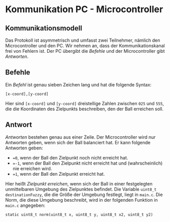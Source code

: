 Kommunikation PC - Microcontroller
==================================

Kommunikationsmodell
--------------------
 
Das Protokoll ist asymmetrisch und umfasst zwei Teilnehmer, nämlich den Microcontroller und den PC. Wir nehmen an, dass der Kommunikationskanal frei von Fehlern ist. Der PC übergibt die *Befehle* und der Microcontroller gibt *Antworten*.

Befehle
-------

Ein *Befehl* ist genau sieben Zeichen lang und hat die folgende Syntax:

```
[x-coord],[y-coord]
```

Hier sind `[x-coord]` und `[y-coord]` dreistellige Zahlen zwischen `025` und `555`, die die Koordinaten des Zielpunkts beschreiben, den der Ball erreichen soll.

Antwort
-------

*Antworten* bestehen genau aus einer Zeile. Der Microcontroller wird nur Antworten geben, wenn sich der Ball balanciert hat. Er kann folgende Antworten geben:

* `=0`, wenn der Ball den Zielpunkt noch nicht erreicht hat.
* `=-1`, wenn der Ball den Zielpunkt nicht erreicht hat und (wahrscheinlich) nie erreichen wird.
* `=1`, wenn der Ball den Zielpunkt erreicht hat.

Hier heißt *Zielpunkt erreichen*, wenn sich der Ball in einer festgelegten unmittelbaren Umgebung des Zielpunktes befindet. Die Variable `uint8_t destinationFuzzy`, die die Größe der Umgebung festlegt, liegt in `main.c`. Die Norm, die diese Umgebung beschreibt, wird in der folgenden Funktion in `main.c` angegeben:

```
static uint8_t norm(uint8_t x, uint8_t y, uint8_t x2, uint8_t y2)
```
